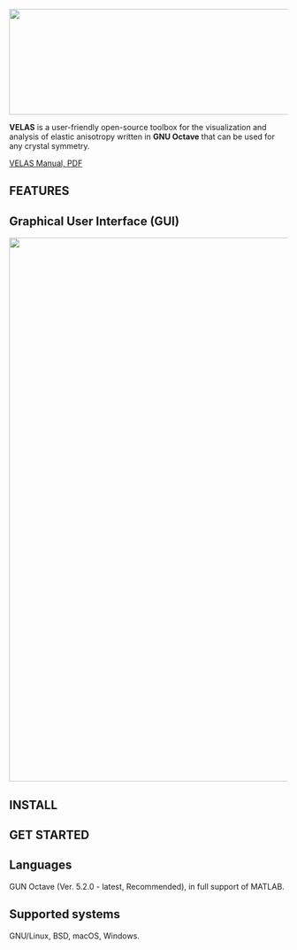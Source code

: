 
<img src="https://github.com/ranzhengcode/VELAS/blob/main/doc/VELAS_Logo.png" width="561" height="191"></img>

**VELAS** is a user-friendly open-source toolbox for the visualization and analysis of elastic anisotropy written in **GNU Octave** that can be used for any crystal symmetry. 

[VELAS Manual, PDF](https://github.com/ranzhengcode/VELAS/blob/main/doc/VELAS%20Manual.pdf)

## FEATURES

## Graphical User Interface (GUI)
<img src="https://github.com/ranzhengcode/VELAS/blob/main/doc/VELAS_GUI.png" width="602" height="982"></img>

## INSTALL

## GET STARTED

## Languages
GUN Octave (Ver. 5.2.0 - latest, Recommended), in full support of MATLAB.

## Supported systems
GNU/Linux, BSD, macOS, Windows.
